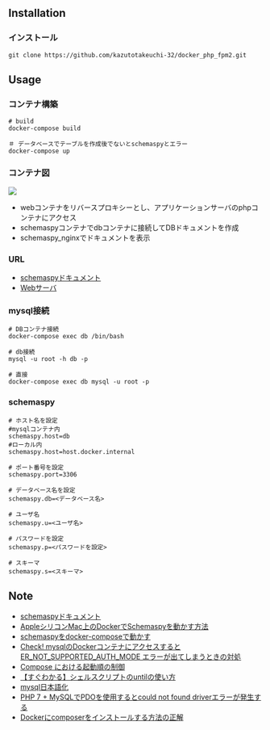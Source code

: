 ## Installation

### インストール

```
git clone https://github.com/kazutotakeuchi-32/docker_php_fpm2.git
```

## Usage 

### コンテナ構築

```
# build
docker-compose build 

＃ データベースでテーブルを作成後でないとschemaspyとエラー
docker-compose up
```
### コンテナ図
<img src="https://i.gyazo.com/4d8220c357ffbe39dbc11b0ddc4c61a1.png"> <br/>

- webコンテナをリバースプロキシーとし、アプリケーションサーバのphpコンテナにアクセス
- schemaspyコンテナでdbコンテナに接続してDBドキュメントを作成
- schemaspy_nginxでドキュメントを表示


### URL
- [schemaspyドキュメント](http://localhost:3000/)
- [Webサーバ](http://localhost:8080/index.php)


### mysql接続

```
# DBコンテナ接続
docker-compose exec db /bin/bash

# db接続
mysql -u root -h db -p

# 直接
docker-compose exec db mysql -u root -p
```

### schemaspy

```
# ホスト名を設定
#mysqlコンテナ内
schemaspy.host=db
#ローカル内
schemaspy.host=host.docker.internal

# ポート番号を設定
schemaspy.port=3306

# データベース名を設定
schemaspy.db=<データベース名>

# ユーザ名
schemaspy.u=<ユーザ名>

# パスワードを設定
schemaspy.p=<パスワードを設定>

# スキーマ
schemaspy.s=<スキーマ>

```

## Note

 - [schemaspyドキュメント](https://schemaspy.readthedocs.io/en/latest/)
 - [AppleシリコンMac上のDockerでSchemaspyを動かす方法](https://qiita.com/pnpk/items/d308d96ef933312f8d9a)
 - [schemaspyをdocker-composeで動かす](https://takahashik.hatenablog.com/entry/2018/10/09/075957)
 - [Check! mysqlのDockerコンテナにアクセスすると ER_NOT_SUPPORTED_AUTH_MODE エラーが出てしまうときの対処](https://qiita.com/dz_/items/ae7a0e5aad0ec9dd8ba7)
 - [Compose における起動順の制御](http://docs.docker.jp/compose/startup-order.html)
 - [【すぐわかる】シェルスクリプトのuntilの使い方](https://eng-entrance.com/linux-shellscript-until)
 - [mysql日本語化](https://pgmemo.tokyo/data/archives/271.html)
 - [PHP 7 + MySQLでPDOを使用するとcould not found driverエラーが発生する](https://kitigai.hatenablog.com/entry/2019/05/07/003000)
 - [Dockerにcomposerをインストールする方法の正解](https://blog.hanhans.net/2019/01/08/docker-composer/)


